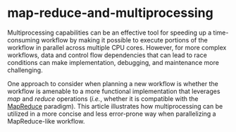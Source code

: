 # map-reduce-and-multiprocessing
Multiprocessing capabilities can be an effective tool for speeding up a time-consuming workflow by making it possible to execute portions of the workflow in parallel across multiple CPU cores. However, for more complex workflows, data and control flow dependencies that can lead to race conditions can make implementation, debugging, and maintenance more challenging.

One approach to consider when planning a new workflow is whether the workflow is amenable to a more functional implementation that leverages *map* and *reduce* operations (*i.e.*, whether it is compatible with the [MapReduce](https://en.wikipedia.org/wiki/MapReduce) paradigm). This article illustrates how multiprocessing can be utilized in a more concise and less error-prone way when parallelizing a MapReduce-like workflow.
